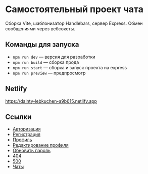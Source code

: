 # Самостоятельный проект чата
Сборка Vite, шаблонизатор Handlebars, сервер Express.
Обмен сообщениями через вебсокеты. 

## Команды для запуска
- `npm run dev` — версия для разработки
- `npm run build` — сборка прода
- `npm run start` — сборка и запуск проекта на express
- `npm run preview` — предпросмотр
## Netlify
https://dainty-lebkuchen-a9b615.netlify.app


## Ссылки
- [Авторизация](https://dainty-lebkuchen-a9b615.netlify.app/login)
- [Регистрация](https://dainty-lebkuchen-a9b615.netlify.app/signup)
- [Профиль](https://dainty-lebkuchen-a9b615.netlify.app/profile)
- [Редактирование профиля](https://dainty-lebkuchen-a9b615.netlify.app/settings)
- [Обновить пароль](https://dainty-lebkuchen-a9b615.netlify.app/password)
- [404](https://dainty-lebkuchen-a9b615.netlify.app/404)
- [500](https://dainty-lebkuchen-a9b615.netlify.app/500)
- [Чаты](https://dainty-lebkuchen-a9b615.netlify.app/messenger)




